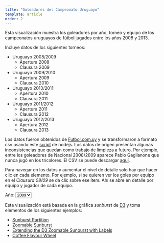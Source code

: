 ```yaml
---
title: "Goleadores del Campeonato Uruguayo"
template: article
order: 2
---
```


Esta visualización muestra los goleadores por año, torneo y equipo de los campeonatos uruguayos de fútbol jugados entre los años 2008 y 2013.  

Incluye datos de los siguientes torneos:  

* Uruguayo 2008/2009
    * Apertura 2008
    * Clausura 2009    
* Uruguayo 2009/2010
    * Apertura 2009
    * Clausura 2010    
* Uruguayo 2010/2011
    * Apertura 2010
    * Clausura 2011    
* Uruguayo 2011/2012
    * Apertura 2011
    * Clausura 2012    
* Uruguayo 2012/2013
    * Apertura 2012
    * Clausura 2013    

Los datos fueron obtenidos de [Futbol.com.uy](http://www.futbol.com.uy/cattablas_857_1.html) y se transformaron a formato csv
usando este [script](scripts/uy_top_scorers/get_scorers.js) de nodejs. Los datos de origen presentan algunas inconsistencias que quedan como trabajo de limpieza a 
futuro. Por ejemplo, entre los goleadores de Nacional 2008/2009 aparece Pablo Gaglianone que nunca jugó en los tricolores. El CSV se puede 
descargar [aquí](data/uy_top_scorers.csv).

Para navegar en los datos y aumentar el nivel de detalle solo hay que hacer clic en cada elemento. Por ejemplo, si se quieren ver los goles por
equipo en el *Clausura 08/09* se da clic sobre ese ítem. Ahí se abre en detalle por equipo y jugador de cada equipo.

<label for="anio">Año: </label>
<select id="anio" class="form-control">
    <option value="2009">2009</option>
    <option value="2010">2010</option>
    <option value="2011">2011</option>
    <option value="2012">2012</option>
    <option value="2013">2013</option>
</select>

<!-- <style>
    text {
      font: 12px sans-serif;
      cursor: pointer;
    }
    g {
        cursor: pointer;
    }
</style>-->

<div id="chart"></div>

Esta visualización está basada en la gráfica *sunburst* de [D3](http://d3js.org) y toma elementos de los siguientes ejemplos:

+ [Sunburst Partition](http://bl.ocks.org/mbostock/4063423)
+ [Zoomable Sunburst](http://bl.ocks.org/mbostock/4348373)
+ [Extending the D3 Zoomable Sunburst with Labels](http://blog.luzid.com/2013/extending-the-d3-zoomable-sunburst-with-labels/)
+ [Coffee Flavour Wheel](http://www.jasondavies.com/coffee-wheel/)

<script type="text/javascript" src="http://d3js.org/d3.v3.min.js" charset="utf-8"></script>
<script type="text/javascript" src="js/hierarchy.js"></script>
<script type="text/javascript">
    var width = 620;
    var height = 660;
    var radius = Math.min(width, height) / 2;
    var color = d3.scale.category20c();
    var x = d3.scale.linear().range([0, 2 * Math.PI]);
    var y = d3.scale.linear().range([0, radius]);

    var partition = d3.layout.partition().value(function(d)  { return d.goals; });


    var arc = d3.svg.arc().startAngle(function(d) { return Math.max(0, Math.min(2 * Math.PI, x(d.x))); })
        .endAngle(function(d) { return Math.max(0, Math.min(2 * Math.PI, x(d.x + d.dx))); })
        .innerRadius(function(d) { return Math.max(0, y(d.y)); })
        .outerRadius(function(d) { return Math.max(0, y(d.y + d.dy)); });

    function goals(d) {
        if (d.goals != undefined)
            return parseInt(d.goals);
        else {
            var m_goals = 0;
            for (var i = 0; i < d.children.length; i++) {
                m_goals += goals(d.children[i]);
            }
            return m_goals;
        }
    }

    function isParentOf(p, c) {
        if (p === c)
            return true;
        if (p.children) {
            return p.children.some(function(d) {
                return isParentOf(d, c);
            });
        }
      return false;
    }

    function makeChart(root)  {
        d3.select('svg').remove();
        var svg = d3.select('#chart').append('svg').attr('width', width).attr('height', height).append('g')
                    .attr('transform', 'translate(' + width / 2 + ',' + height * .52 + ')');        
        var g = svg.datum(root).selectAll('g').data(partition.nodes).enter().append('g');

        var path = g.append('path')
              .attr('display', function(d) { return d.depth ? null : 'none'; })
              .attr('d', arc)
              .style('stroke', '#fff')
              .style('fill', function(d) { return color((d.children ? d : d.parent).name); })
              .style('fill-rule', 'evenodd')
              .on('click', click);


        var text = g.append('text').attr('text-anchor', function(d) {
            return x(d.x + d.dx / 2) > Math.PI ? 'end' : 'start';
        }).attr('dy', '.2em').attr('transform', function(d) {
            var multiline = (d.name || '').split(' ').length > 1,
            angle = x(d.x + d.dx / 2) * 180 / Math.PI - 90,
            rotate = angle + (multiline ? -.5 : 0);
            return 'rotate(' + rotate + ')translate(' + (y(d.y) + 0) + ')rotate(' + (angle > 90 ? -180 : 0) + ')';
        }).attr('opacity', function(d) {
                if (d.depth != 1 && d.depth != 2)
                    return 0;
                else
                    return 1;
            }).on('click', click);
  
        text.append('tspan').attr('x', 0)
            .text(function(d) { 
                if (d.depth != 0) {
                    if (d.goals <= 2)
                        return d.name + '(' + d.goals + ')';
                    if (d.depth == 3) {
                        if (d.name.split(' ').length == 3)
                            return d.name.split(' ')[0] + ' ' + d.name.split(' ')[1]; 
                        else
                            return d.name.split(' ')[0]; 

                    }
                    else
                        return d.name.split(' ')[0]; 
                }
                else
                    return '';
                
        });
  
        text.append('tspan').attr('x', 0).attr('dy', '1em')
            .text(function(d) { 
                if (d.depth != 0) {
                    if (d.goals <= 2)
                        return '';
                    if (d.name.split(' ')[1])
                        return d.name.split(' ')[2]? d.name.split(' ')[2] + '(' + goals(d) + ')' : d.name.split(' ')[1] + '(' + goals(d) + ')';
                    else
                        return '(' + goals(d) + ')';
                }
                else
                    return '';
            });

        function click(d) {

            text.transition().attr('opacity', 0);
            path.transition().duration(750).attrTween('d', arcTween(d));

            text.style('visibility', function(e) {
                return isParentOf(d, e) ? null : d3.select(this).style('visibility');
            }).transition().duration(750)
                .attrTween('text-anchor', function(d) {
                    return function() {
                        return x(d.x + d.dx / 2) > Math.PI ? 'end' : 'start';
                };})
            .attrTween('transform', function(d) {
                var multiline = (d.name || '').split(' ').length > 1;
                    return function() {
                        var angle = x(d.x + d.dx / 2) * 180 / Math.PI - 90,
                        rotate = angle + (multiline ? -.5 : 0);
                        return 'rotate(' + rotate + ')translate(' + (y(d.y) + 0) + ')rotate(' + (angle > 90 ? -180 : 0) + ')';
                    };
                })
                .style('fill-opacity', function(e) { return isParentOf(d, e) ? 1 : 1e-6; })
                .each('end', function(e) {
                    d3.select(this).style('visibility', isParentOf(d, e) ? null : 'hidden');
                }).attr('opacity', function (h) {
                        if (h.depth == d.depth || (d.depth + 1) == h.depth)
                            return 1;
                        else
                            return 0;
                    });
        }

        d3.select('#anio').on('change', function change() {
            d3.text('data/uy_top_scorers.csv?r=' + Math.random(), function (text) {
                var csv = d3.csv.parse(text);                
                var root = toHierarchy(csv, d3.select('#anio').node().value);
                makeChart(root);
            });
        });        
    }


    function arcTween(d) {
        var xd = d3.interpolate(x.domain(), [d.x, d.x + d.dx]),
            yd = d3.interpolate(y.domain(), [d.y, 1]),
            yr = d3.interpolate(y.range(), [d.y ? 20 : 0, radius]);
        return function(d, i) {
            return i
                ? function(t) { return arc(d); }
                : function(t) { x.domain(xd(t)); y.domain(yd(t)).range(yr(t)); return arc(d); };
        };
    }

    d3.text('data/uy_top_scorers.csv?r=' + Math.random(), function (text) {
        var csv = d3.csv.parse(text);
        var root = toHierarchy(csv, 2009);
        makeChart(root);
    });
</script>